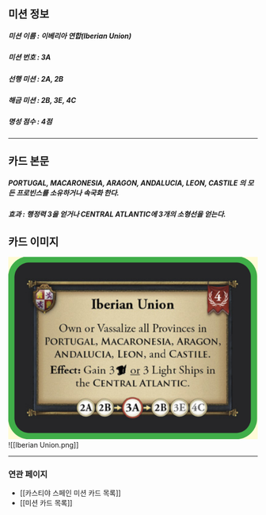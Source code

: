 ## 미션 정보
##### 미션 이름 : 이베리아 연합(Iberian Union)
##### 미션 번호 : 3A
##### 선행 미션 : 2A, 2B
##### 해금 미션 : 2B, 3E, 4C
##### 명성 점수 : 4점
---
## 카드 본문
##### PORTUGAL, MACARONESIA, ARAGON, ANDALUCIA, LEON, CASTILE 의 모든 프로빈스를 소유하거나 속국화 한다. 
##### *효과*  : 행정력 3을 얻거나 CENTRAL ATLANTIC에 3개의 소형선을 얻는다.

## 카드 이미지
<img src="\Assets\Iberian Union.png"/>
![[Iberian Union.png]]

--- 

### 연관 페이지
- [[카스티야 스페인 미션 카드 목록]]
- [[미션 카드 목록]]
